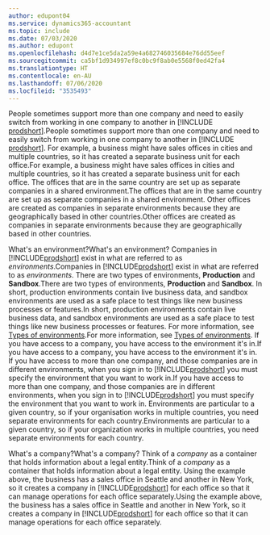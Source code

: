 ```yaml
---
author: edupont04
ms.service: dynamics365-accountant
ms.topic: include
ms.date: 07/03/2020
ms.author: edupont
ms.openlocfilehash: d4d7e1ce5da2a59e4a682746035684e76dd55eef
ms.sourcegitcommit: ca5bf1d934997ef8c0bc9f8ab0e5568f0ed42fa4
ms.translationtype: HT
ms.contentlocale: en-AU
ms.lasthandoff: 07/06/2020
ms.locfileid: "3535493"
---
```

<span data-ttu-id="dbc14-101">People sometimes support more than one company and need to easily switch from working in one company to another in [!INCLUDE [prodshort](prodshort.md)].</span><span class="sxs-lookup"><span data-stu-id="dbc14-101">People sometimes support more than one company and need to easily switch from working in one company to another in [!INCLUDE [prodshort](prodshort.md)].</span></span> <span data-ttu-id="dbc14-102">For example, a business might have sales offices in cities and multiple countries, so it has created a separate business unit for each office.</span><span class="sxs-lookup"><span data-stu-id="dbc14-102">For example, a business might have sales offices in cities and multiple countries, so it has created a separate business unit for each office.</span></span> <span data-ttu-id="dbc14-103">The offices that are in the same country are set up as separate companies in a shared environment.</span><span class="sxs-lookup"><span data-stu-id="dbc14-103">The offices that are in the same country are set up as separate companies in a shared environment.</span></span> <span data-ttu-id="dbc14-104">Other offices are created as companies in separate environments because they are geographically based in other countries.</span><span class="sxs-lookup"><span data-stu-id="dbc14-104">Other offices are created as companies in separate environments because they are geographically based in other countries.</span></span>  

<span data-ttu-id="dbc14-105">What's an environment?</span><span class="sxs-lookup"><span data-stu-id="dbc14-105">What's an environment?</span></span> <span data-ttu-id="dbc14-106">Companies in [!INCLUDE[prodshort](prodshort.md)] exist in what are referred to as *environments*.</span><span class="sxs-lookup"><span data-stu-id="dbc14-106">Companies in [!INCLUDE[prodshort](prodshort.md)] exist in what are referred to as *environments*.</span></span> <span data-ttu-id="dbc14-107">There are two types of environments, **Production** and **Sandbox**.</span><span class="sxs-lookup"><span data-stu-id="dbc14-107">There are two types of environments, **Production** and **Sandbox**.</span></span> <span data-ttu-id="dbc14-108">In short, production environments contain live business data, and sandbox environments are used as a safe place to test things like new business processes or features.</span><span class="sxs-lookup"><span data-stu-id="dbc14-108">In short, production environments contain live business data, and sandbox environments are used as a safe place to test things like new business processes or features.</span></span> <span data-ttu-id="dbc14-109">For more information, see [Types of environments](/dynamics365/business-central/dev-itpro/administration/tenant-admin-center-environments#types-of-environments).</span><span class="sxs-lookup"><span data-stu-id="dbc14-109">For more information, see [Types of environments](/dynamics365/business-central/dev-itpro/administration/tenant-admin-center-environments#types-of-environments).</span></span> <span data-ttu-id="dbc14-110">If you have access to a company, you have access to the environment it's in.</span><span class="sxs-lookup"><span data-stu-id="dbc14-110">If you have access to a company, you have access to the environment it's in.</span></span> <span data-ttu-id="dbc14-111">If you have access to more than one company, and those companies are in different environments, when you sign in to [!INCLUDE[prodshort](prodshort.md)] you must specify the environment that you want to work in.</span><span class="sxs-lookup"><span data-stu-id="dbc14-111">If you have access to more than one company, and those companies are in different environments, when you sign in to [!INCLUDE[prodshort](prodshort.md)] you must specify the environment that you want to work in.</span></span> <span data-ttu-id="dbc14-112">Environments are particular to a given country, so if your organisation works in multiple countries, you need separate environments for each country.</span><span class="sxs-lookup"><span data-stu-id="dbc14-112">Environments are particular to a given country, so if your organization works in multiple countries, you need separate environments for each country.</span></span>  

<span data-ttu-id="dbc14-113">What's a company?</span><span class="sxs-lookup"><span data-stu-id="dbc14-113">What's a company?</span></span> <span data-ttu-id="dbc14-114">Think of a *company* as a container that holds information about a legal entity.</span><span class="sxs-lookup"><span data-stu-id="dbc14-114">Think of a *company* as a container that holds information about a legal entity.</span></span> <span data-ttu-id="dbc14-115">Using the example above, the business has a sales office in Seattle and another in New York, so it creates a company in [!INCLUDE[prodshort](prodshort.md)] for each office so that it can manage operations for each office separately.</span><span class="sxs-lookup"><span data-stu-id="dbc14-115">Using the example above, the business has a sales office in Seattle and another in New York, so it creates a company in [!INCLUDE[prodshort](prodshort.md)] for each office so that it can manage operations for each office separately.</span></span>  
